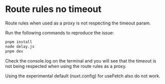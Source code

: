 # Route rules no timeout

Route rules when used as a proxy is not respecting the timeout param.

Run the following commands to reproduce the issue:
```bash
pnpm install
node delay.js
pnpm dev
```

Check the console.log on the terminal and you will see that the 
timeout is not being respected when using the route rules as a proxy.

Using the experimental default (nuxt.config) for useFetch also do not work. 
